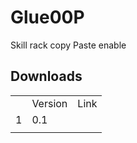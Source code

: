 <h1>Glue00P</h1>
<p>Skill rack copy Paste enable</p>
<h2>Downloads</h2>
<table>
<th>
  <td>
  Version
  </td>
<td>Link</td>
</th>
<tr>
<td>1</td>
<td>0.1</td>
  <td>
  
  </td>
</tr>
<tr>
<td></td>
<td></td>
</tr>
</table>
